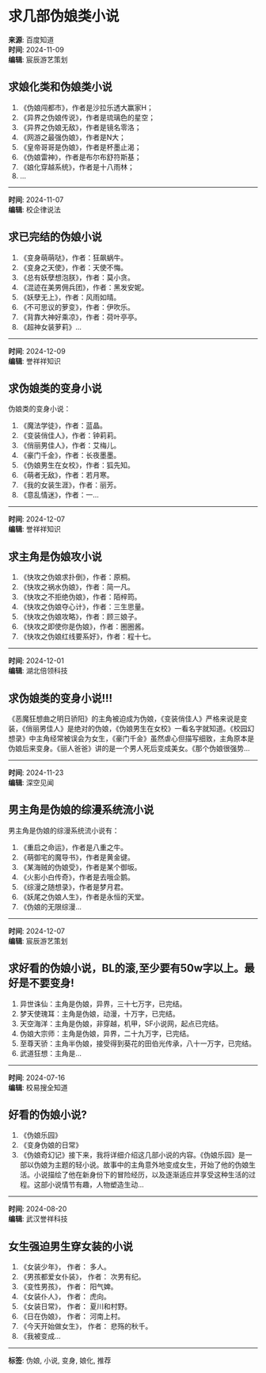 # 求几部伪娘类小说

**来源**: 百度知道  
**时间**: 2024-11-09  
**编辑**: 宸辰游艺策划  

## 求娘化类和伪娘类小说

1. 《伪娘闯都市》，作者是沙拉乐透大赢家H；
2. 《异界之伪娘传说》，作者是琉璃色的星空；
3. 《异界之伪娘无敌》，作者是镜名零洛；
4. 《网游之最强伪娘》，作者是N大；
5. 《皇帝哥哥是伪娘》，作者是杯墨止渴；
6. 《伪娘雷神》，作者是布尔布舒符斯基；
7. 《娘化穿越系统》，作者是十八雨林；
8. ...

---

**时间**: 2024-11-07  
**编辑**: 校企律说法  

## 求已完结的伪娘小说

1. 《变身萌萌哒》，作者：狂飙蜗牛。
2. 《变身之天使》，作者：天使不悔。
3. 《总有妖孽想泡朕》，作者：莫小贪。
4. 《混迹在美男佣兵团》，作者：黑发安妮。
5. 《妖孽无上》，作者：风雨如晴。
6. 《不可思议的萝变》，作者：伊吹乐。
7. 《背靠大神好乘凉》，作者：荷叶亭亭。
8. 《超神女装萝莉》...

---

**时间**: 2024-12-09  
**编辑**: 誉祥祥知识  

## 求伪娘类的变身小说

伪娘类的变身小说：

1. 《魔法学徒》，作者：蓝晶。
2. 《变装俏佳人》，作者：钟莉莉。
3. 《俏丽男佳人》，作者：艾梅儿。
4. 《豪门千金》，作者：长夜墨墨。
5. 《伪娘男生在女校》，作者：狐先知。
6. 《萌者无敌》，作者：若月寒。
7. 《我的女装生涯》，作者：丽芳。
8. 《意乱情迷》，作者：一...

---

**时间**: 2024-12-07  
**编辑**: 誉祥祥知识  

## 求主角是伪娘攻小说

1. 《快攻之伪娘求扑倒》，作者：原桐。
2. 《快攻之祸水伪娘》，作者：简一凡。
3. 《快攻之不拒绝伪娘》，作者：陌梓筠。
4. 《快攻之伪娘夺心计》，作者：三生思量。
5. 《快攻之伪娘攻略》，作者：顾三娘子。
6. 《快攻之即使你是伪娘》，作者：圈圈酱。
7. 《快攻之伪娘红线要系好》，作者：程十七。

---

**时间**: 2024-12-01  
**编辑**: 湖北倍领科技  

## 求伪娘类的变身小说!!!

《恶魔狂想曲之明日骄阳》的主角被迫成为伪娘，《变装俏佳人》严格来说是变装，《俏丽男佳人》是绝对的伪娘，《伪娘男生在女校》一看名字就知道。《校园幻想录》中主角经常被误会为女生，《豪门千金》虽然虐心但描写细致，主角原本是伪娘后来变身。《丽人爸爸》讲的是一个男人死后变成美女。《那个伪娘很强势...

---

**时间**: 2024-11-23  
**编辑**: 深空见闻  

## 男主角是伪娘的综漫系统流小说

男主角是伪娘的综漫系统流小说有：

1. 《重启之命运》，作者是八重之牛。
2. 《萌御宅的魔导书》，作者是黄金键。
3. 《某海贼的伪娘受》，作者是某个御坂。
4. 《火影小白传奇》，作者是去哦企鹅。
5. 《综漫之随想录》，作者是梦月君。
6. 《妖尾之伪娘人生》，作者是永恒的天堂。
7. 《伪娘的无限综漫...

---

**时间**: 2024-12-07  
**编辑**: 宸辰游艺策划  

## 求好看的伪娘小说，BL的滚,至少要有50w字以上。最好是不要变身!

1. 异世诛仙：主角是伪娘，异界，三十七万字，已完结。
2. 梦天使瑰耳：主角是伪娘，动漫，十万字，已完结。
3. 天空海洋：主角是伪娘，非穿越，机甲，SF小说网，起点已完结。
4. 伪娘大宗师：主角是伪娘，异界，二十九万字，已完结。
5. 至尊天骄：主角半伪娘，接受得到葵花的田伯光传承，八十一万字，已完结。
6. 武道狂想：主角是...

---

**时间**: 2024-07-16  
**编辑**: 校易搜全知道  

## 好看的伪娘小说?

1. 《伪娘乐园》
2. 《变身伪娘的日常》
3. 《伪娘奇幻记》接下来，我将详细介绍这几部小说的内容。《伪娘乐园》是一部以伪娘为主题的轻小说。故事中的主角意外地变成女生，开始了他的伪娘生活。小说描绘了他在新身份下的冒险经历，以及逐渐适应并享受这种生活的过程。这部小说情节有趣，人物塑造生动...

---

**时间**: 2024-08-20  
**编辑**: 武汉誉祥科技  

## 女生强迫男生穿女装的小说

1. 《女装少年》， 作者： 多人。
2. 《男孩都爱女仆装》， 作者： 次男有纪。
3. 《变性男孩》， 作者： 阳气婢。
4. 《女装仆人》， 作者： 虎向。
5. 《女装日常》， 作者： 夏川和村野。
6. 《日在伪娘》， 作者： 河南上村。
7. 《今天开始做女生》， 作者： 悲殇的秋千。
8. 《我被变成...

---

**标签**: 伪娘, 小说, 变身, 娘化, 推荐